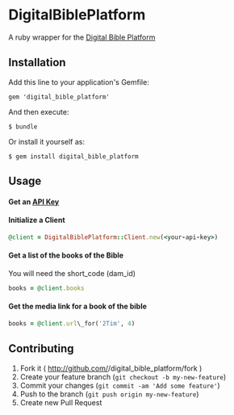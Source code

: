 # DigitalBiblePlatform

A ruby wrapper for the [Digital Bible Platform](http://www.digitalbibleplatform.com/docs/)

## Installation

Add this line to your application's Gemfile:

    gem 'digital_bible_platform'

And then execute:

    $ bundle

Or install it yourself as:

    $ gem install digital_bible_platform

## Usage

#### Get an [API Key](http://www.digitalbibleplatform.com/dev/signup/) 
#### Initialize a Client  
```ruby
@client = DigitalBiblePlatform::Client.new(<your-api-key>)
```

#### Get a list of the books of the Bible  
You will need the short\_code (dam\_id)  
```ruby
books = @client.books
```

#### Get the media link for a book of the bible
```ruby
books = @client.url\_for('2Tim', 4)
```

## Contributing

1. Fork it ( http://github.com/<my-github-username>/digital_bible_platform/fork )
2. Create your feature branch (`git checkout -b my-new-feature`)
3. Commit your changes (`git commit -am 'Add some feature'`)
4. Push to the branch (`git push origin my-new-feature`)
5. Create new Pull Request
